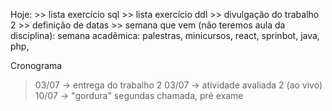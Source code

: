Hoje:
    >> lista exercício sql
    >> lista exercício ddl
    >> divulgação do trabalho 2
    >> definição de datas
    >> semana que vem (não teremos aula da disciplina): semana acadêmica: palestras, minicursos, react, sprinbot, java, php, 
 
Cronograma
> 03/07 -> entrega do trabalho 2
> 03/07 -> atividade avaliada 2 (ao vivo)
> 10/07 -> "gordura" segundas chamada, pré exame 
